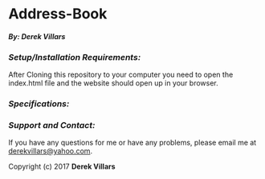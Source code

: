 # __Address-Book__
#### __*By: Derek Villars*__


### *Setup/Installation Requirements:*
 After Cloning this repository to your computer you need to open the index.html file and the website should open up in your browser.

### *Specifications:*


### *Support and Contact:*
If you have any questions for me or have any problems, please email me at derekvillars@yahoo.com.

Copyright (c) 2017 __Derek Villars__
